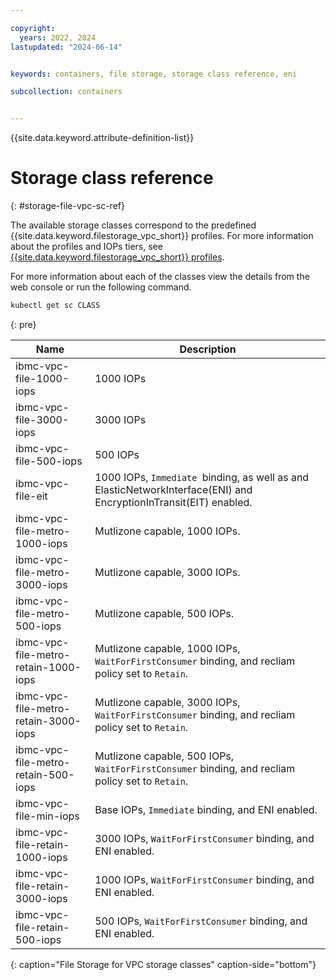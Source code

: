 ```yaml
---

copyright: 
  years: 2022, 2024
lastupdated: "2024-06-14"


keywords: containers, file storage, storage class reference, eni

subcollection: containers


---
```


{{site.data.keyword.attribute-definition-list}}


# Storage class reference
{: #storage-file-vpc-sc-ref}

The available storage classes correspond to the predefined {{site.data.keyword.filestorage_vpc_short}} profiles. For more information about the profiles and IOPs tiers, see [{{site.data.keyword.filestorage_vpc_short}} profiles](/docs/vpc?topic=vpc-file-storage-profiles).

For more information about each of the classes view the details from the web console or run the following command.

```sh
kubectl get sc CLASS
```
{: pre}



| Name | Description |
| --- | --- |
| ibmc-vpc-file-1000-iops | 1000 IOPs |
| ibmc-vpc-file-3000-iops | 3000 IOPs|
| ibmc-vpc-file-500-iops | 500 IOPs |
| ibmc-vpc-file-eit | 1000 IOPs, `Immediate `binding, as well as and ElasticNetworkInterface(ENI) and EncryptionInTransit(EIT) enabled. |
| ibmc-vpc-file-metro-1000-iops | Mutlizone capable, 1000 IOPs.|
| ibmc-vpc-file-metro-3000-iops |Mutlizone capable, 3000 IOPs. |
| ibmc-vpc-file-metro-500-iops | Mutlizone capable, 500 IOPs. |
| ibmc-vpc-file-metro-retain-1000-iops | Mutlizone capable, 1000 IOPs, `WaitForFirstConsumer` binding, and recliam policy set to `Retain`. |
| ibmc-vpc-file-metro-retain-3000-iops | Mutlizone capable, 3000 IOPs, `WaitForFirstConsumer` binding, and recliam policy set to `Retain`. |
| ibmc-vpc-file-metro-retain-500-iops | Mutlizone capable, 500 IOPs, `WaitForFirstConsumer` binding, and recliam policy set to `Retain`. |
| ibmc-vpc-file-min-iops | Base IOPs, `Immediate` binding, and ENI enabled. |
| ibmc-vpc-file-retain-1000-iops | 3000 IOPs, `WaitForFirstConsumer` binding, and ENI enabled. |
| ibmc-vpc-file-retain-3000-iops | 1000 IOPs, `WaitForFirstConsumer` binding, and ENI enabled. |
| ibmc-vpc-file-retain-500-iops | 500 IOPs, `WaitForFirstConsumer` binding, and ENI enabled. |
{: caption="File Storage for VPC storage classes" caption-side="bottom"}



